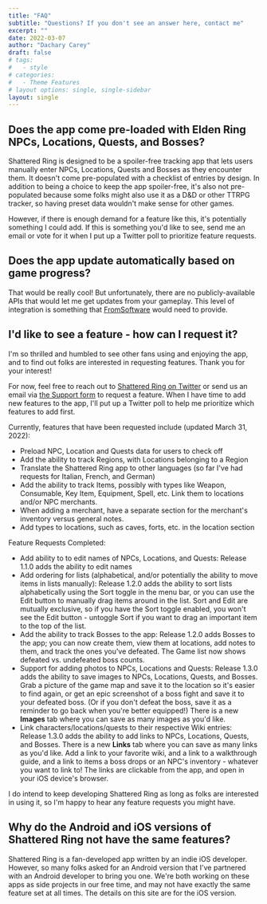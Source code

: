 ```yaml
---
title: "FAQ"
subtitle: "Questions? If you don't see an answer here, contact me"
excerpt: ""
date: 2022-03-07
author: "Dachary Carey"
draft: false
# tags:
#   - style
# categories:
#   - Theme Features
# layout options: single, single-sidebar
layout: single
---
```


## Does the app come pre-loaded with Elden Ring NPCs, Locations, Quests, and Bosses?

Shattered Ring is designed to be a spoiler-free tracking app that lets users
manually enter NPCs, Locations, Quests and Bosses as they encounter them. It doesn't
come pre-populated with a checklist of entries by design. In addition to being
a choice to keep the app spoiler-free, it's also not pre-populated because some
folks might also use it as a D&D or other TTRPG tracker, so having preset data
wouldn't make sense for other games.

However, if there is enough demand for a feature like this, it's potentially 
something I could add. If this is something you'd like to see, send me an 
email or vote for it when I put up a Twitter poll to prioritize feature requests.

## Does the app update automatically based on game progress?

That would be really cool! But unfortunately, there are no publicly-available
APIs that would let me get updates from your gameplay. This level of integration
is something that [FromSoftware](https://www.fromsoftware.jp/) would need to provide.

## I'd like to see a feature - how can I request it?

I'm so thrilled and humbled to see other fans using and enjoying the app, and
to find out folks are interested in requesting features. Thank you for your
interest! 

For now, feel free to reach out to [Shattered Ring on Twitter](https://twitter.com/shattered_ring)
or send us an email via [the Support form](/contact/) to request a feature.
When I have time to add new features to the app, I'll put up a Twitter
poll to help me prioritize which features to add first.

Currently, features that have been requested include (updated March 31, 2022):

- Preload NPC, Location and Quests data for users to check off
- Add the ability to track Regions, with Locations belonging to a Region
- Translate the Shattered Ring app to other languages (so far I've had requests for Italian, French, and German)
- Add the ability to track Items, possibly with types like Weapon, Consumable, Key Item, Equipment, Spell, etc. Link them to locations and/or NPC merchants.
- When adding a merchant, have a separate section for the merchant's inventory versus general notes.
- Add types to locations, such as caves, forts, etc. in the location section

Feature Requests Completed:
- Add ability to to edit names of NPCs, Locations, and Quests: Release 1.1.0 adds the ability to edit names
- Add ordering for lists (alphabetical, and/or potentially the ability to move items in lists manually): Release 1.2.0 adds the ability to sort lists alphabetically using the Sort toggle in the menu bar, or you can use the Edit button to manually drag items around in the list. Sort and Edit are mutually exclusive, so if you have the Sort toggle enabled, you won't see the Edit button - untoggle Sort if you want to drag an important item to the top of the list.
- Add the ability to track Bosses to the app: Release 1.2.0 adds Bosses to the app; you can now create them, view them at locations, add notes to them, and track the ones you've defeated. The Game list now shows defeated vs. undefeated boss counts.
- Support for adding photos to NPCs, Locations and Quests: Release 1.3.0 adds the ability to save images to NPCs, Locations, Quests, and Bosses. Grab a picture of the game map and save it to the location so it's easier to find again, or get an epic screenshot of a boss fight and save it to your defeated boss. (Or if you don't defeat the boss, save it as a reminder to go back when you're better equipped!) There is a new **Images** tab where you can save as many images as you'd like.
- Link characters/locations/quests to their respective Wiki entries: Release 1.3.0 adds the ability to add links to NPCs, Locations, Quests, and Bosses. There is a new **Links** tab where you can save as many links as you'd like. Add a link to your favorite wiki, and a link to a walkthrough guide, and a link to items a boss drops or an NPC's inventory - whatever you want to link to! The links are clickable from the app, and open in your iOS device's browser.

I do intend to keep developing Shattered Ring as long as folks are interested
in using it, so I'm happy to hear any feature requests you might have.

## Why do the Android and iOS versions of Shattered Ring not have the same features?

Shattered Ring is a fan-developed app written by an indie iOS developer.
However, so many folks asked for an Android version that I've partnered
with an Android developer to bring you one. We're both working on these
apps as side projects in our free time, and may not have exactly the
same feature set at all times. The details on this site are for the iOS
version.
